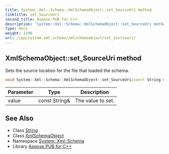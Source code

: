 ```yaml
---
title: System::Xml::Schema::XmlSchemaObject::set_SourceUri method
linktitle: set_SourceUri
second_title: Aspose.PUB for C++
description: 'System::Xml::Schema::XmlSchemaObject::set_SourceUri method. Sets the source location for the file that loaded the schema in C++.'
type: docs
weight: 1100
url: /cpp/system.xml.schema/xmlschemaobject/set_sourceuri/
---
```

## XmlSchemaObject::set_SourceUri method


Sets the source location for the file that loaded the schema.

```cpp
void System::Xml::Schema::XmlSchemaObject::set_SourceUri(const String &value)
```


| Parameter | Type | Description |
| --- | --- | --- |
| value | const String\& | The value to set. |

## See Also

* Class [String](../../../system/string/)
* Class [XmlSchemaObject](../)
* Namespace [System::Xml::Schema](../../)
* Library [Aspose.PUB for C++](../../../)
